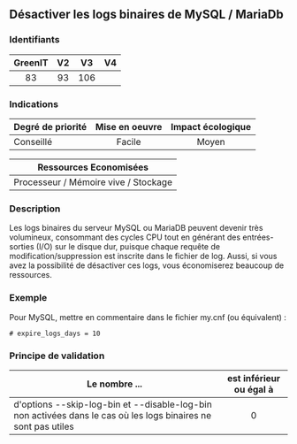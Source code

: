 ## Désactiver les logs binaires de MySQL / MariaDb

### Identifiants

| GreenIT |  V2  |  V3  |  V4  |
|:-------:|:----:|:----:|:----:|
| 83     | 93  | 106  |      |

### Indications

| Degré de priorité |      Mise en oeuvre       |  Impact écologique    | 
|-------------------|:-------------------------:|:---------------------:|
| Conseillé         |  Facile                   |    Moyen              | 


|Ressources Economisées                                      |
|:----------------------------------------------------------:|
|  Processeur / Mémoire vive / Stockage  |

### Description

Les logs binaires du serveur MySQL ou MariaDB peuvent devenir très volumineux, consommant des cycles CPU tout en générant des entrées-sorties (I/O) sur le disque dur, puisque chaque requête de modification/suppression est inscrite dans le fichier de log. Aussi, si vous avez la possibilité de désactiver ces logs, vous économiserez beaucoup de ressources.

### Exemple

Pour MySQL, mettre en commentaire dans le fichier my.cnf (ou équivalent) :
```# log-bin
# expire_logs_days = 10
```

### Principe de validation

| Le nombre ...     | est inférieur ou égal à   |  
|-------------------|:-------------------------:|
| d'options --skip-log-bin et --disable-log-bin non activées dans le cas où les logs binaires ne sont pas utiles  | 0  |
